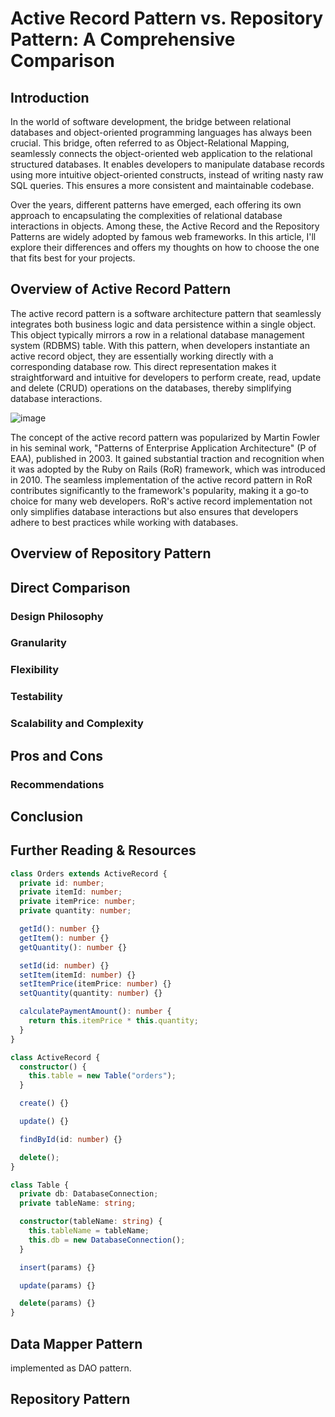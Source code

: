 # Active Record Pattern vs. Repository Pattern: A Comprehensive Comparison

## Introduction

In the world of software development, the bridge between relational databases and object-oriented programming languages has always been crucial. This bridge, often referred to as Object-Relational Mapping, seamlessly connects the object-oriented web application to the relational structured databases. It enables developers to manipulate database records using more intuitive object-oriented constructs, instead of writing nasty raw SQL queries. This ensures a more consistent and maintainable codebase.

Over the years, different patterns have emerged, each offering its own approach to encapsulating the complexities of relational database interactions in objects. Among these, the Active Record and the Repository Patterns are widely adopted by famous web frameworks. In this article, I'll explore their differences and offers my thoughts on how to choose the one that fits best for your projects.

## Overview of Active Record Pattern

The active record pattern is a software architecture pattern that seamlessly integrates both business logic and data persistence within a single object. This object typically mirrors a row in a relational database management system (RDBMS) table. With this pattern, when developers instantiate an active record object, they are essentially working directly with a corresponding database row. This direct representation makes it straightforward and intuitive for developers to perform create, read, update and delete (CRUD) operations on the databases, thereby simplifying database interactions.

![image](https://github.com/shiiyan/my-tech-blog/assets/36617009/2b615edf-b500-40b9-ba97-e7cbc58e212e)

The concept of the active record pattern was popularized by Martin Fowler in his seminal work, "Patterns of Enterprise Application Architecture" (P of EAA), published in 2003. It gained substantial traction and recognition when it was adopted by the Ruby on Rails (RoR) framework, which was introduced in 2010. The seamless implementation of the active record pattern in RoR contributes significantly to the framework's popularity, making it a go-to choice for many web developers. RoR's active record implementation not only simplifies database interactions but also ensures that developers adhere to best practices while working with databases.

## Overview of Repository Pattern

## Direct Comparison

### Design Philosophy

### Granularity

### Flexibility

### Testability

### Scalability and Complexity

## Pros and Cons

### Recommendations

## Conclusion

## Further Reading & Resources

```typescript
class Orders extends ActiveRecord {
  private id: number;
  private itemId: number;
  private itemPrice: number;
  private quantity: number;

  getId(): number {}
  getItem(): number {}
  getQuantity(): number {}

  setId(id: number) {}
  setItem(itemId: number) {}
  setItemPrice(itemPrice: number) {}
  setQuantity(quantity: number) {}

  calculatePaymentAmount(): number {
    return this.itemPrice * this.quantity;
  }
}

class ActiveRecord {
  constructor() {
    this.table = new Table("orders");
  }

  create() {}

  update() {}

  findById(id: number) {}

  delete();
}

class Table {
  private db: DatabaseConnection;
  private tableName: string;

  constructor(tableName: string) {
    this.tableName = tableName;
    this.db = new DatabaseConnection();
  }

  insert(params) {}

  update(params) {}

  delete(params) {}
}
```

## Data Mapper Pattern

implemented as DAO pattern.

## Repository Pattern
